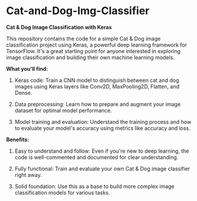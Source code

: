 # Cat-and-Dog-Img-Classifier
 
**Cat & Dog Image Classification with Keras**

This repository contains the code for a simple Cat & Dog image classification project using Keras, a powerful deep learning framework for TensorFlow. It's a great starting point for anyone interested in exploring image classification and building their own machine learning models.

**What you'll find:**

1) Keras code: Train a CNN model to distinguish between cat and dog images using Keras layers like Conv2D, MaxPooling2D, Flatten, and Dense.

2) Data preprocessing: Learn how to prepare and augment your image dataset for optimal model performance.

3) Model training and evaluation: Understand the training process and how to evaluate your model's accuracy using metrics like accuracy and loss.


**Benefits:**

1) Easy to understand and follow: Even if you're new to deep learning, the code is well-commented and documented for clear understanding.

2) Fully functional: Train and evaluate your own Cat & Dog image classifier right away.

3) Solid foundation: Use this as a base to build more complex image classification models for various tasks.

